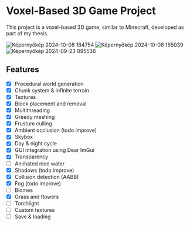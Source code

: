 # Voxel-Based 3D Game Project

This project is a voxel-based 3D game, similar to Minecraft, developed as part of my thesis.

![Képernyőkép 2024-10-08 184754](https://github.com/user-attachments/assets/b0110b21-b076-4193-9672-b5306c178359)
![Képernyőkép 2024-10-08 185039](https://github.com/user-attachments/assets/443fb5c9-f7b3-40a9-bc44-f201d09fb426)
![Képernyőkép 2024-09-23 095536](https://github.com/user-attachments/assets/d8a9d61e-58b9-445f-9028-62b60e7d98bd)


## Features
- [x] Procedural world generation
- [x] Chunk system & infinite terrain
- [x] Textures
- [x] Block placement and removal
- [x] Multithreading
- [x] Greedy meshing
- [x] Frustum culling
- [x] Ambient occlusion (todo improve)
- [x] Skybox
- [x] Day & night cycle
- [x] GUI integration using Dear ImGui
- [x] Transparency
- [ ] Animated nice water
- [x] Shadows (todo improve)
- [x] Collision detection (AABB)
- [x] Fog (todo improve)
- [ ] Biomes
- [x] Grass and flowers
- [ ] Torchlight
- [ ] Custom textures
- [ ] Save & loading
